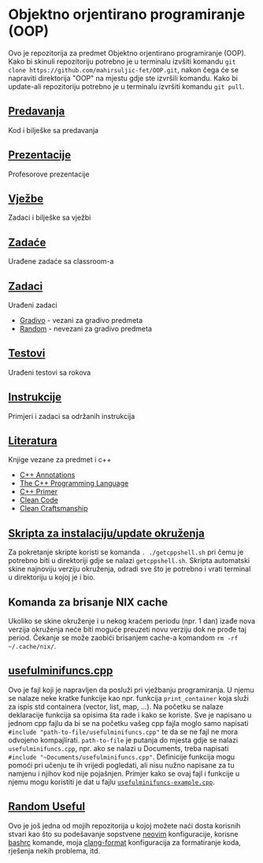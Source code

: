 Objektno orjentirano programiranje (OOP)
========================================

Ovo je repozitorija za predmet Objektno orjentirano programiranje (OOP).
Kako bi skinuli repozitoriju potrebno je u terminalu izvšiti komandu `git clone https://github.com/mahirsuljic-fet/OOP.git`,
nakon čega će se napraviti direktorija "OOP" na mjestu gdje ste izvršili komandu. Kako bi update-ali repozitoriju potrebno je u terminalu izvršiti komandu `git pull`.

## [Predavanja](./Predavanja)
Kod i bilješke sa predavanja  

## [Prezentacije](./Prezentacije)
Profesorove prezentacije

## [Vježbe](./Vjezbe)		
Zadaci i bilješke sa vježbi  

## [Zadaće](./Zadace)   	
Urađene zadaće sa classroom-a  

## [Zadaci](./Zadaci)  	
Urađeni zadaci
- [Gradivo](./Zadaci/Gradivo/)  - vezani za gradivo predmeta
- [Random](./Zadaci/Random/)    - nevezani za gradivo predmeta

## [Testovi](./Testovi)  	
Urađeni testovi sa rokova

## [Instrukcije](./Instrukcije) 
Primjeri i zadaci sa održanih instrukcija

## [Literatura](./Literatura)  
Knjige vezane za predmet i c++
- [C++ Annotations](./Literatura/C++_Annotations.pdf)
- [The C++ Programming Language](./Literatura/The_C++_Programming_Language.pdf)
- [C++ Primer](./Literatura/C++_Primer.pdf)
- [Clean Code](./Literatura/Clean_Code.pdf)
- [Clean Craftsmanship](./Literatura/Clean_Craftsmanship.pdf)

## [Skripta za instalaciju/update okruženja](./getcppshell.sh)
Za pokretanje skripte koristi se komanda `. ./getcppshell.sh` pri čemu je potrebno biti u direktoriji gdje se nalazi `getcppshell.sh`.
Skripta automatski skine najnoviju verziju okruženja, odradi sve što je potrebno i vrati terminal u direktoriju u kojoj je i bio.

## Komanda za brisanje NIX cache
Ukoliko se skine okruženje i u nekog kraćem periodu (npr. 1 dan) izađe nova verzija okruženja neće biti moguće preuzeti novu verziju dok ne prođe taj period.
Čekanje se može zaobići brisanjem cache-a komandom `rm -rf ~/.cache/nix/`.

## [usefulminifuncs.cpp](./usefulminifuncs.cpp)
Ovo je fajl koji je napravljen da posluži pri vježbanju programiranja.
U njemu se nalaze neke kratke funkcije kao npr. funkcija `print_container` koja služi za ispis std containera (vector, list, map, ...).
Na početku se nalaze deklaracije funkcija sa opisima šta rade i kako se koriste.
Sve je napisano u jednom cpp fajlu da bi se na početku vašeg cpp fajla moglo samo napisati `#include "path-to-file/usefulminifuncs.cpp"` te da se ne fajl ne mora odvojeno kompajlirati.
`path-to-file` je putanja do mjesta gdje se nalazi `usefulminifuncs.cpp`, npr. ako se nalazi u Documents, treba napisati `#include "~Documents/usefulminifuncs.cpp"`.
Definicije funkcija mogu pomoći pri učenju te ih vrijedi pogledati, ali nisu nužno napisane za tu namjenu i njihov kod nije pojašnjen.
Primjer kako se ovaj fajl i funkcije u njemu mogu koristiti je dat u fajlu [`usefulminifuncs-example.cpp`](./usefulminifuncs-example.cpp).

## [Random Useful](https://github.com/mahirsuljic-fet/RandomUseful)
Ovo je još jedna od mojih repozitorija u kojoj možete naći dosta korisnih stvari kao što su podešavanje sopstvene [neovim](https://github.com/mahirsuljic-fet/RandomUseful/blob/main/nvim.txt) konfiguracije, korisne [bashrc](https://github.com/mahirsuljic-fet/RandomUseful/blob/main/bashrc.txt) komande, moja [clang-format](https://github.com/mahirsuljic-fet/RandomUseful/blob/main/.clang-format) konfiguracija za formatiranje koda, rješenja nekih problema, itd.
